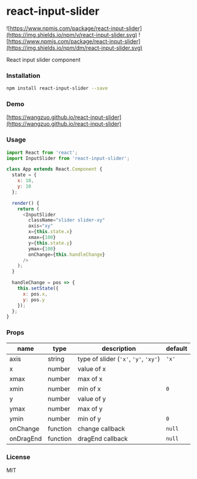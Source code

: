 # react-input-slider
![https://www.npmjs.com/package/react-input-slider](https://img.shields.io/npm/v/react-input-slider.svg)
![https://www.npmjs.com/package/react-input-slider](https://img.shields.io/npm/dm/react-input-slider.svg)

React input slider component

### Installation
``` sh
npm install react-input-slider --save
```

### Demo
[https://wangzuo.github.io/react-input-slider](https://wangzuo.github.io/react-input-slider)

### Usage
``` javascript
import React from 'react';
import InputSlider from 'react-input-slider';

class App extends React.Component {
  state = {
    x: 10,
    y: 10
  };

  render() {
    return (
      <InputSlider
        className="slider slider-xy"
        axis="xy"
        x={this.state.x}
        xmax={100}
        y={this.state.y}
        ymax={100}
        onChange={this.handleChange}
      />
    );
  }

  handleChange = pos => {
    this.setState({
      x: pos.x,
      y: pos.y
    });
  };
}
```
### Props
|name |type   | description | default
|-----|----   | ----------  | -------
|axis |string | type of slider (`'x'`, `'y'`, `'xy'`)| `'x'`
|x    |number | value of x  ||
|xmax |number | max of x    ||
|xmin |number | min of x    | `0`
|y    |number | value of y  ||
|ymax |number | max of y    ||
|ymin |number | min of y    | `0`
|onChange|function|change callback|`null`
|onDragEnd|function|dragEnd callback|`null`

### License
MIT
